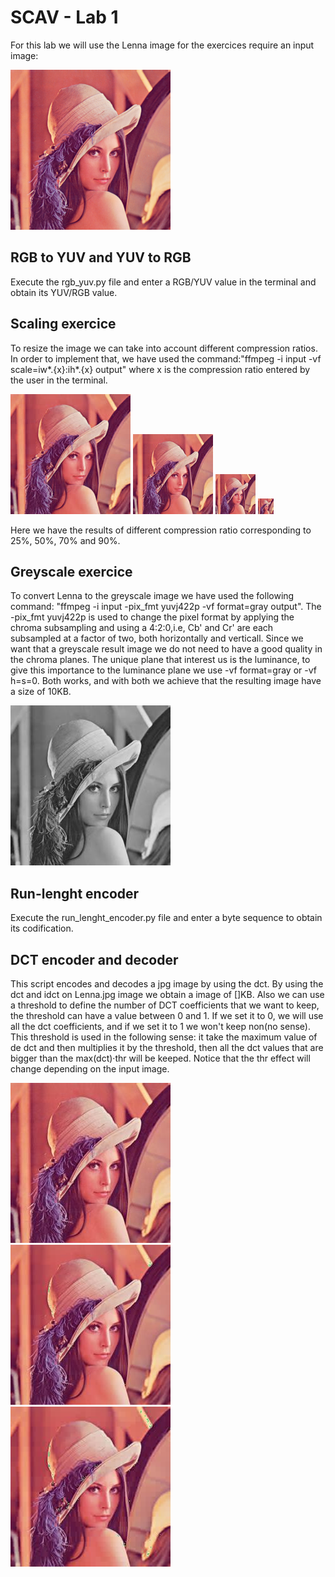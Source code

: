# SCAV - Lab 1
For this lab we will use the Lenna image for the exercices require an input image:

![Lenna resize](/Lenna.jpg)

## RGB to YUV and YUV to RGB
Execute the rgb_yuv.py file and enter a RGB/YUV value in the terminal and obtain its YUV/RGB value.
## Scaling exercice
To resize the image we can take into account different compression ratios. In order to implement that, we have used the command:"ffmpeg -i input -vf scale=iw*.{x}:ih*.{x} output" where x is the compression ratio entered by the user in the terminal.

![Lenna resize 25](/Results/Lenna_resize0.jpg)
![Lenna resize 50](/Results/Lenna_resize1.jpg)
![Lenna resize 70](/Results/Lenna_resize2.jpg)
![Lenna resize 90](/Results/Lenna_resize3.jpg)

Here we have the results of different compression ratio corresponding to 25%, 50%, 70% and 90%.
## Greyscale exercice
To convert Lenna to the greyscale image we have used the following command: "ffmpeg -i input  -pix_fmt yuvj422p -vf format=gray output".
The -pix_fmt yuvj422p is used to change the pixel format by applying the chroma subsampling and using a 4:2:0,i.e, Cb' and Cr' are each subsampled at a factor of two, both horizontally and verticall. Since we want that a greyscale result image we do not need to have a good quality in the chroma planes. The unique plane that interest us is the luminance, to give this importance to the luminance plane we use -vf format=gray or -vf h=s=0. Both works, and with both we achieve that the resulting image have a size of 10KB.

![Lenna gray](/Results/Lenna_greyscale.jpg)

## Run-lenght encoder
Execute the run_lenght_encoder.py file and enter a byte sequence to obtain its codification.

## DCT encoder and decoder
This script encodes and decodes a jpg image by using the dct. By using the dct and idct on Lenna.jpg image we obtain a image of []KB. 
Also we can use a threshold to define the number of DCT coefficients that we want to keep, the threshold can have a value between 0 and 1. If we set it to 0, we will use all the dct coefficients, and if we set it to 1 we won't keep non(no sense). This threshold is used in the following sense: it take the maximum value of de dct and then multiplies it by the threshold, then all the dct values that are bigger than the max(dct)·thr will be keeped. Notice that the thr effect will change depending on the input image.

![Lenna resize 25](/Results/Lenna_dct0.jpg)
![Lenna resize 50](/Results/Lenna_dct1.jpg)
![Lenna resize 70](/Results/Lenna_dct2.jpg)
